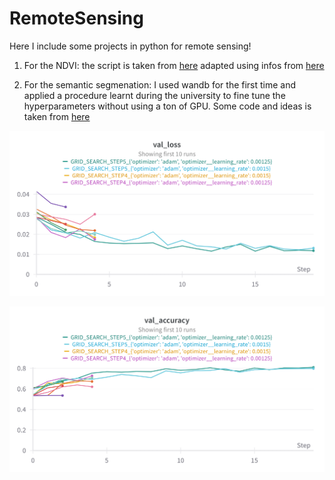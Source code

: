 # RemoteSensing
Here I include some projects in python for remote sensing!

1. For the NDVI:
  the script is taken from [here](https://medium.com/rotten-grapes/download-sentinel-data-within-seconds-in-python-8cc9a8c3e23c)
  adapted using infos from [here](https://github.com/bnsreenu/python_for_microscopists/blob/master/201_geotiff_using_rasterio.py)

2. For the semantic segmenation:
   I used wandb for the first time and applied a procedure learnt during the university to fine tune the hyperparameters without using a ton of GPU.
   Some code and ideas is taken from [here](https://www.youtube.com/@DigitalSreeni)


  ![img1](https://github.com/SimBoex/RemoteSensing/blob/6e393f39eda12bb88a09781afa3442b7f800336c/Wandb_images/W%26B%20Chart%2025_06_2024%2C%2015_45_00.png)

  ![img1](https://github.com/SimBoex/RemoteSensing/blob/6e393f39eda12bb88a09781afa3442b7f800336c/Wandb_images/W%26B%20Chart%2025_06_2024%2C%2015_44_46.png)


